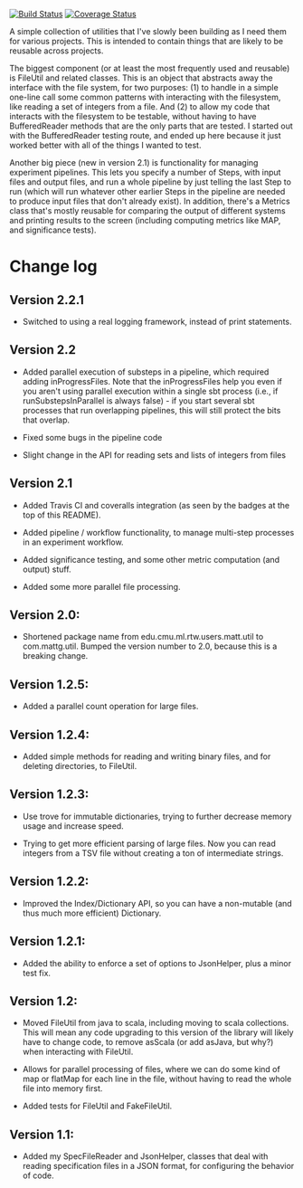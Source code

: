 [![Build Status](https://travis-ci.org/matt-gardner/util.svg?branch=master)](https://travis-ci.org/matt-gardner/util)
[![Coverage Status](https://coveralls.io/repos/github/matt-gardner/util/badge.svg?branch=master)](https://coveralls.io/github/matt-gardner/util?branch=master)

A simple collection of utilities that I've slowly been building as I need them for various
projects.  This is intended to contain things that are likely to be reusable across projects.

The biggest component (or at least the most frequently used and reusable) is FileUtil and related
classes.  This is an object that abstracts away the interface with the file system, for two
purposes: (1) to handle in a simple one-line call some common patterns with interacting with the
filesystem, like reading a set of integers from a file. And (2) to allow my code that interacts
with the filesystem to be testable, without having to have BufferedReader methods that are the
only parts that are tested.  I started out with the BufferedReader testing route, and ended up
here because it just worked better with all of the things I wanted to test.

Another big piece (new in version 2.1) is functionality for managing experiment pipelines.  This
lets you specify a number of Steps, with input files and output files, and run a whole pipeline by
just telling the last Step to run (which will run whatever other earlier Steps in the pipeline are
needed to produce input files that don't already exist).  In addition, there's a Metrics class
that's mostly reusable for comparing the output of different systems and printing results to the
screen (including computing metrics like MAP, and significance tests).

# Change log

## Version 2.2.1

- Switched to using a real logging framework, instead of print statements.

## Version 2.2

- Added parallel execution of substeps in a pipeline, which required adding inProgressFiles.  Note
  that the inProgressFiles help you even if you aren't using parallel execution within a single sbt
process (i.e., if runSubstepsInParallel is always false) - if you start several sbt processes that
run overlapping pipelines, this will still protect the bits that overlap.

- Fixed some bugs in the pipeline code

- Slight change in the API for reading sets and lists of integers from files

## Version 2.1

- Added Travis CI and coveralls integration (as seen by the badges at the top of this README).

- Added pipeline / workflow functionality, to manage multi-step processes in an
  experiment workflow.

- Added significance testing, and some other metric computation (and output) stuff.

- Added some more parallel file processing.

## Version 2.0:

- Shortened package name from edu.cmu.ml.rtw.users.matt.util to com.mattg.util.  Bumped the
  version number to 2.0, because this is a breaking change.

## Version 1.2.5:

- Added a parallel count operation for large files.

## Version 1.2.4:

- Added simple methods for reading and writing binary files, and for deleting directories, to
  FileUtil.

## Version 1.2.3:

- Use trove for immutable dictionaries, trying to further decrease memory usage and increase speed.

- Trying to get more efficient parsing of large files.  Now you can read integers from a TSV file
  without creating a ton of intermediate strings.

## Version 1.2.2:

- Improved the Index/Dictionary API, so you can have a non-mutable (and thus much more efficient)
  Dictionary.

## Version 1.2.1:

- Added the ability to enforce a set of options to JsonHelper, plus a minor test fix.

## Version 1.2:

- Moved FileUtil from java to scala, including moving to scala collections.  This will mean any
  code upgrading to this version of the library will likely have to change code, to remove asScala
(or add asJava, but why?) when interacting with FileUtil.

- Allows for parallel processing of files, where we can do some kind of map or flatMap for
  each line in the file, without having to read the whole file into memory first.

- Added tests for FileUtil and FakeFileUtil.

## Version 1.1:

- Added my SpecFileReader and JsonHelper, classes that deal with reading specification files in a
  JSON format, for configuring the behavior of code.
